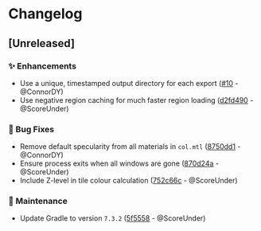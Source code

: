 # Changelog

## [Unreleased]

### :sparkles: Enhancements

- Use a unique, timestamped output directory for each export ([#10](https://github.com/ConnorDY/OSRS-Environment-Exporter/pull/10) - @ConnorDY)
- Use negative region caching for much faster region loading ([d2fd490](https://github.com/ConnorDY/OSRS-Environment-Exporter/pull/6/commits/d2fd490a79044a9d9df28d816308e08716734cb3) - @ScoreUnder)

### :bug: Bug Fixes

- Remove default specularity from all materials in `col.mtl` ([8750dd1](https://github.com/ConnorDY/OSRS-Environment-Exporter/pull/6/commits/8750dd12a8a7a897e4ae054ee76c0a5ab81ef158) - @ConnorDY)
- Ensure process exits when all windows are gone ([870d24a](https://github.com/ConnorDY/OSRS-Environment-Exporter/pull/6/commits/870d24a8169b74ed446c32701fd4da3dc3fd77aa) - @ScoreUnder)
- Include Z-level in tile colour calculation ([752c66c](https://github.com/ConnorDY/OSRS-Environment-Exporter/commit/752c66c70f0ce6e7d2a2df9210e4a6d395740558) - @ScoreUnder)

### :wrench: Maintenance

- Update Gradle to version `7.3.2` ([5f5558](https://github.com/ConnorDY/OSRS-Environment-Exporter/pull/6/commits/5f5558d2783624a96148d389b4ee72500033f795) - @ScoreUnder)

